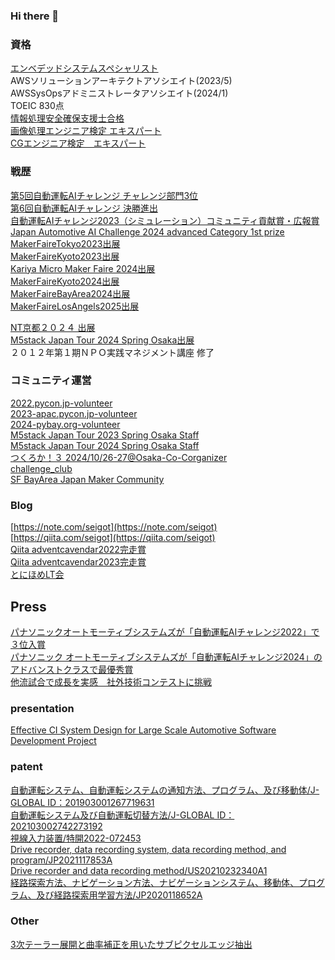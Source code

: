 ### Hi there 👋

### 資格

[エンベデッドシステムスペシャリスト](https://www.ipa.go.jp/shiken/kubun/es.html)  
AWSソリューションアーキテクトアソシエイト(2023/5)  
AWSSysOpsアドミニストレータアソシエイト(2024/1)  
TOEIC 830点  
[情報処理安全確保支援士合格](https://www.ipa.go.jp/shiken/kubun/sc.html)  
[画像処理エンジニア検定 エキスパート](https://www.cgarts.or.jp/v1/kentei/about/img_engineer/second.html)  
[CGエンジニア検定　エキスパート](https://www.cgarts.or.jp/v1/kentei/about/cg_engineer/index.html)  

### 戦歴

[第5回自動運転AIチャレンジ チャレンジ部門3位](https://www.jsae.or.jp/jaaic/result.php)  
[第6回自動運転AIチャレンジ 決勝進出](https://www.jsae.or.jp/jaaic/2023_result.php)  
[自動運転AIチャレンジ2023（シミュレーション）コミュニティ貢献賞・広報賞](https://www.jsae.or.jp/jaaic/2023ver/simulation_result/)  
[Japan Automotive AI Challenge 2024 advanced Category 1st prize](https://www.jsae.or.jp/press/detail/2452/)  
[MakerFaireTokyo2023出展](https://makezine.jp/event/makers-mft2023/m0169/)  
[MakerFaireKyoto2023出展](https://makezine.jp/event/makers-mfk2023/m0050/)  
[Kariya Micro Maker Faire 2024出展](https://karaage.hatenadiary.jp/entry/2024/02/26/073000)  
[MakerFaireKyoto2024出展](https://makezine.jp/event/makers-mfk2024/m0073/)  
[MakerFaireBayArea2024出展](https://makerfaire.com/maker/entry/75927/)  
[MakerFaireLosAngels2025出展](https://losangeles.makerfaire.com/maker/entry/2098/)  

[NT京都２０２４ 出展](https://wiki.nicotech.jp/nico_tech/index.php?NT京都2024)  
[M5stack Japan Tour 2024 Spring Osaka出展](https://m5stack2024springosaka.peatix.com/?lang=ja)  
２０１２年第１期ＮＰＯ実践マネジメント講座 修了  

### コミュニティ運営

[2022.pycon.jp-volunteer](https://2022.pycon.jp/en/staff/)  
[2023-apac.pycon.jp-volunteer](https://2023-apac.pycon.jp/staff)  
[2024-pybay.org-volunteer](https://pybay.org)  
[M5stack Japan Tour 2023 Spring Osaka Staff](https://m5stack2023osaka.peatix.com/?lang=ja)  
[M5stack Japan Tour 2024 Spring Osaka Staff](https://m5stack2024springosaka.peatix.com/?lang=ja)  
[つくろか！３ 2024/10/26-27@Osaka-Co-Corganizer](https://tsukuroka3.notion.site/3-WEB-26e2a0c5174641bc8382d63a6dd70ab0)  
[challenge_club](https://challenge-club.connpass.com/)  
[SF BayArea Japan Maker Community](https://www.eventbrite.com/o/sf-bay-area-japan-maker-community-86198715633)  

### Blog

[https://note.com/seigot](https://note.com/seigot)  
[https://qiita.com/seigot](https://qiita.com/seigot)  
[Qiita adventcavendar2022完走賞](https://blog.qiita.com/adventcalendar-2022-qiitapresents-winners/)  
[Qiita adventcavendar2023完走賞](https://blog.qiita.com/adventcalendar-2023-qiitapresents-winners/)  
[とにほめLT会](https://tonihome.connpass.com)  

## Press  
[パナソニックオートモーティブシステムズが「自動運転AIチャレンジ2022」で３位入賞](https://news.panasonic.com/jp/topics/205053)  
[パナソニック オートモーティブシステムズが「自動運転AIチャレンジ2024」のアドバンストクラスで最優秀賞](https://news.panasonic.com/jp/topics/206051)  
[他流試合で成長を実感　社外技術コンテストに挑戦](http://automotive.panasonic.com/newsroom/jaaic)  

### presentation  
[Effective CI System Design for Large Scale Automotive Software Development Project](https://aglamm2019.sched.com/event/VHQ7/effective-ci-system-design-for-large-scale-automotive-software-development-project-takada-seigo-panasonic)  

### patent  
[自動運転システム、自動運転システムの通知方法、プログラム、及び移動体/J-GLOBAL ID：201903001267719631](https://jglobal.jst.go.jp/en/detail?JGLOBAL_ID=201903001267719631&rel=1#%7B%22category%22%3A%220%22%2C%22keyword%22%3A%22自動運転%E3%80%80高田征吾%22%7D)  
[自動運転システム及び自動運転切替方法/J-GLOBAL ID：202103002742273192](https://jglobal.jst.go.jp/en/detail?JGLOBAL_ID=202103002742273192&rel=1#%7B%22category%22%3A%220%22%2C%22keyword%22%3A%22自動運転%E3%80%80高田征吾%22%7D)  
[視線入力装置/特開2022-072453](https://jglobal.jst.go.jp/detail?JGLOBAL_ID=202203016217050199)  
[Drive recorder, data recording system, data recording method, and program/JP2021117853A](https://patents.google.com/patent/JP2021117853A/en)  
[Drive recorder and data recording method/US20210232340A1](https://patents.google.com/patent/US20210232340A1/en)  
[経路探索方法、ナビゲーション方法、ナビゲーションシステム、移動体、プログラム、及び経路探索用学習方法/JP2020118652A](https://patents.google.com/patent/JP2020118652A/ja)  

### Other
[3次テーラー展開と曲率補正を用いたサブピクセルエッジ抽出](https://www.jstage.jst.go.jp/browse/jjspe/77/8/_contents/-char/ja)  

<!--
**seigot/seigot** is a ✨ _special_ ✨ repository because its `README.md` (this file) appears on your GitHub profile.

Here are some ideas to get you started:

- 🔭 I’m currently working on ...
- 🌱 I’m currently learning ...
- 👯 I’m looking to collaborate on ...
- 🤔 I’m looking for help with ...
- 💬 Ask me about ...
- 📫 How to reach me: ...
- 😄 Pronouns: ...
- ⚡ Fun fact: ...

-->
